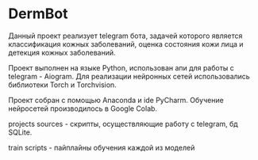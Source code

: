 # DermBot
Данный проект реализует telegram бота, задачей которого является классификация кожных заболеваний, оценка состояния кожи лица и детекция кожных заболеваний.

Проект выполнен на языке Python, использован апи для работы с telegram - Aiogram. Для реализации нейронных сетей использовались библиотеки Torch и Torchvision.

Проект собран с помощью Anaconda и ide PyCharm. Обучение нейросетей производилось в Google Colab.

projects sources - скрипты, осуществляющие работу с telegram, бд SQLite.

train scripts - пайплайны обучения каждой из моделей